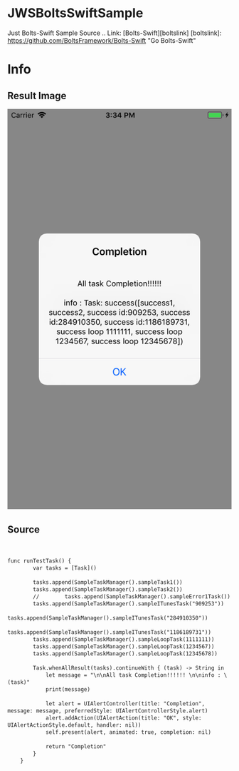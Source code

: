 # JWSBoltsSwiftSample
Just Bolts-Swift Sample Source ..
Link: [Bolts-Swift][boltslink]
[boltslink]: https://github.com/BoltsFramework/Bolts-Swift "Go Bolts-Swift"

# Info
## Result Image
![Result Image text](/image/result_image.png "Result View")

## Source
<pre><code>

func runTestTask() {
        var tasks = [Task<AnyObject>]()
        
        tasks.append(SampleTaskManager().sampleTask1())
        tasks.append(SampleTaskManager().sampleTask2())
        //        tasks.append(SampleTaskManager().sampleError1Task())
        tasks.append(SampleTaskManager().sampleITunesTask("909253"))
        tasks.append(SampleTaskManager().sampleITunesTask("284910350"))
        tasks.append(SampleTaskManager().sampleITunesTask("1186189731"))
        tasks.append(SampleTaskManager().sampleLoopTask(1111111))
        tasks.append(SampleTaskManager().sampleLoopTask(1234567))
        tasks.append(SampleTaskManager().sampleLoopTask(12345678))
        
        Task<AnyObject>.whenAllResult(tasks).continueWith { (task) -> String in
            let message = "\n\nAll task Completion!!!!!! \n\ninfo : \(task)"
            print(message)
            
            let alert = UIAlertController(title: "Completion", message: message, preferredStyle: UIAlertControllerStyle.alert)
            alert.addAction(UIAlertAction(title: "OK", style: UIAlertActionStyle.default, handler: nil))
            self.present(alert, animated: true, completion: nil)
            
            return "Completion"
        }
    }

</code></pre>

